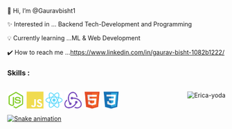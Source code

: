 👋 Hi, I’m @Gauravbisht1

✨ Interested in ... Backend Tech-Development and Programming 

💡 Currently learning ...ML & Web Development

✔️ How to reach me ...https://www.linkedin.com/in/gaurav-bisht-1082b1222/

### Skills :
<div dir="auto"><br>
  <img height="40" align="center" alt="Erica-Ruby" width="40" src="https://raw.githubusercontent.com/devicons/devicon/master/icons/nodejs/nodejs-original.svg" style="max-width: 100%;">
              
  <img height="40" align="center" alt="Erica-Js" width="40" src="https://raw.githubusercontent.com/devicons/devicon/master/icons/javascript/javascript-plain.svg" style="max-width: 100%;">
              
  <img height="40" align="center" alt="Erica-React" width="40" src="https://raw.githubusercontent.com/devicons/devicon/master/icons/react/react-original.svg" style="max-width: 100%;">
              
  <img height="40" align="center" alt="Erica-Redux" width="40" src="https://raw.githubusercontent.com/devicons/devicon/master/icons/redux/redux-original.svg" style="max-width: 100%;">
              
  <img height="40" align="center" alt="Erica-HTML" width="40" src="https://raw.githubusercontent.com/devicons/devicon/master/icons/html5/html5-original.svg" style="max-width: 100%;">
              
  <img height="40" align="center" alt="Erica-CSS" width="40" src="https://raw.githubusercontent.com/devicons/devicon/master/icons/css3/css3-original.svg" style="max-width: 100%;">
  <img align="right" height="180em" alt="Erica-yoda" src="https://camo.githubusercontent.com/3e2117f8e7f11eeb55c8f71b9f8e39d7e7767cde7255482915fb9c0df3998083/68747470733a2f2f6d656469612e67697068792e636f6d2f6d656469612f6c343451717a36674f364a6956563370752f67697068792e676966" data-canonical-src="https://media.giphy.com/media/l44Qqz6gO6JiVV3pu/giphy.gif" style="max-width: 100%;">
</div>
<p dir="auto"><a target="_blank" rel="noopener noreferrer" href="https://github.com/gauravbisht1/gauravbisht1/blob/output/github-contribution-grid-snake.svg"><img src="https://github.com/gauravbisht1/gauravbisht1/raw/output/github-contribution-grid-snake.svg" alt="Snake animation" style="max-width: 100%;"></a></p>
